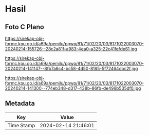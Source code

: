 # Hasil

## Foto C Plano

https://sirekap-obj-formc.kpu.go.id/a69a/pemilu/ppwp/81/71/02/20/03/8171022003070-20240214-155726--28c2a81f-a983-4ea0-a325-22c41fefde61.jpg

https://sirekap-obj-formc.kpu.go.id/a69a/pemilu/ppwp/81/71/02/20/03/8171022003070-20240214-141147--8fb7a6c4-bc58-4d50-8165-5f72464cbc2f.jpg

https://sirekap-obj-formc.kpu.go.id/a69a/pemilu/ppwp/81/71/02/20/03/8171022003070-20240214-141300--774eb348-d317-438b-86fb-de496b535df0.jpg


## Metadata

| Key        | Value               |
| ---------- | ------------------- |
| Time Stamp | 2024-02-14 21:46:01 |



